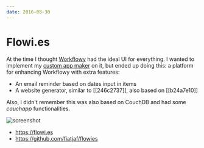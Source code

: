 ```yaml
---
date: 2016-08-30
---
```


# Flowi.es

At the time I thought [Workflowy][workflowy] had the ideal UI for everything. I wanted to implement my [custom app maker](dc2e9161) on it, but ended up doing this: a platform for enhancing Workflowy with extra features:

- An email reminder based on dates input in items
- A website generator, similar to [[246c2737]], also based on [[b24a7e10]]

Also, I didn't remember this was also based on CouchDB and had some _couchapp_ functionalities.

![screenshot](https://camo.githubusercontent.com/d3f904a4b01eb613796ace0c33ca101b2fea8199/68747470733a2f2f617263686976652e69732f76414938352f396539323735353334373761643235633364643666343766626635313636666163666534366162632f7363722e706e67)

- <https://flowi.es>
- <https://github.com/fiatjaf/flowies>

[workflowy]: <https://workflowy.com/>
